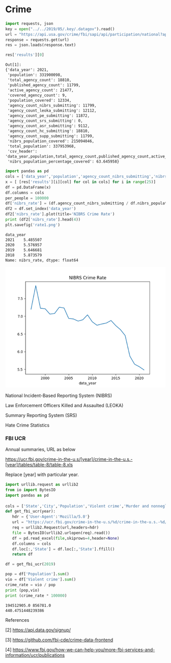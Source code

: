 # Crime

```python
import requests, json
key = open("../../2019/05/.key/.datagov").read()
url = "https://api.usa.gov/crime/fbi/sapi/api/participation/national?api_key=%s" % key
response = requests.get(url)
res = json.loads(response.text)
```

```python
res['results'][0]
```

```text
Out[1]: 
{'data_year': 2021,
 'population': 331900098,
 'total_agency_count': 18810,
 'published_agency_count': 11799,
 'active_agency_count': 21477,
 'covered_agency_count': 9,
 'population_covered': 12334,
 'agency_count_nibrs_submitting': 11799,
 'agency_count_leoka_submitting': 12112,
 'agency_count_pe_submitting': 11872,
 'agency_count_srs_submitting': 0,
 'agency_count_asr_submitting': 9112,
 'agency_count_hc_submitting': 18810,
 'agency_count_supp_submitting': 11799,
 'nibrs_population_covered': 215094046,
 'total_population': 337953968,
 'csv_header': 'data_year,population,total_agency_count,published_agency_count,active_agency_count,covered_agency_count,population_covered,agency_count_nibrs_submitting,agency_count_leoka_submitting,agency_count_pe_submitting,agency_count_srs_submitting,agency_count_supp_submitting,nibrs_population_covered',
 'nibrs_population_percentage_covered': 63.645958}
```


```python
import pandas as pd
cols = ['data_year','population','agency_count_nibrs_submitting','nibrs_population_covered']
x = [ [res['results'][i][col] for col in cols] for i in range(25)]
df = pd.DataFrame(x)
df.columns = cols
per_people = 100000 
df['nibrs_rate'] = (df.agency_count_nibrs_submitting / df.nibrs_population_covered) * per_people
df2 = df.set_index('data_year')
df2['nibrs_rate'].plot(title='NIBRS Crime Rate')
print (df2['nibrs_rate'].head(4))
plt.savefig('rate1.png')
```

```text
data_year
2021    5.485507
2020    5.576957
2019    5.646681
2018    5.873579
Name: nibrs_rate, dtype: float64
```

![](rate1.png)


National Incident-Based Reporting System (NIBRS)

Law Enforcement Officers Killed and Assaulted (LEOKA)

Summary Reporting System (SRS)

Hate Crime Statistics

### FBI UCR

Annual summaries, URL as below

https://ucr.fbi.gov/crime-in-the-u.s/[year]/crime-in-the-u.s.-[year]/tables/table-8/table-8.xls

Replace [year] with particular year.

```python
import urllib.request as urllib2
from io import BytesIO
import pandas as pd

cols = ['State','City','Population','Violent crime','Murder and nonnegligent manslaughter','Rape1','Robbery','Aggravated assault','Property crime','Burglary','Larceny-theft','Motor vehicle theft','Arson2']
def get_fbi_ucr(year):
   hdr = {'User-Agent':'Mozilla/5.0'}
   url = "https://ucr.fbi.gov/crime-in-the-u.s/%d/crime-in-the-u.s.-%d/tables/table-8/table-8.xls" % (year,year)
   req = urllib2.Request(url,headers=hdr)
   file = BytesIO(urllib2.urlopen(req).read())
   df = pd.read_excel(file,skiprows=4,header=None)
   df.columns = cols
   df.loc[:,'State'] = df.loc[:,'State'].ffill()
   return df
```

```python
df = get_fbi_ucr(2019)
```


```python
pop = df['Population'].sum()
vio = df['Violent crime'].sum()
crime_rate = vio / pop
print (pop,vio)
print (crime_rate * 100000)
```

```text
194512905.0 856781.0
440.4751448239386
```



References

[2] https://api.data.gov/signup/

[3] https://github.com/fbi-cde/crime-data-frontend

[4] https://www.fbi.gov/how-we-can-help-you/more-fbi-services-and-information/ucr/publications

